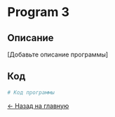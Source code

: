 # Program 3

## Описание
[Добавьте описание программы]

## Код
```python
# Код программы
```

[← Назад на главную](README.md)
